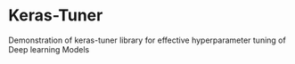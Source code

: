 # Keras-Tuner
Demonstration of keras-tuner library for effective hyperparameter tuning of Deep learning Models
